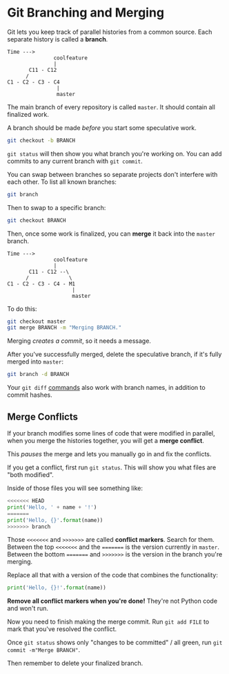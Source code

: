 # Git Branching and Merging
Git lets you keep track of parallel histories from a common source.
Each separate history is called a **branch**.

```
Time --->
               coolfeature
               |
       C11 - C12
      /
C1 - C2 - C3 - C4
                |
                master
```

The main branch of every repository is called `master`.
It should contain all finalized work.

A branch should be made _before_ you start some speculative work.
```bash
git checkout -b BRANCH
```
`git status` will then show you what branch you're working on.
You can add commits to any current branch with `git commit`.

You can swap between branches so separate projects don't interfere with each other.
To list all known branches:
```bash
git branch
```
Then to swap to a specific branch:
```bash
git checkout BRANCH
```

Then, once some work is finalized, you can **merge** it back into the `master` branch.
```
Time --->
               coolfeature
               |
       C11 - C12 --\
      /             \
C1 - C2 - C3 - C4 - M1
                     |
                     master
```

To do this:
```bash
git checkout master
git merge BRANCH -m "Merging BRANCH."
```
Merging _creates a commit_, so it needs a message.

After you've successfully merged, delete the speculative branch, if it's fully merged into `master`:
```bash
git branch -d BRANCH
```

Your `git diff` [commands](basicgit.md) also work with branch names, in addition to commit hashes.

## Merge Conflicts
If your branch modifies some lines of code that were modified in parallel, when you merge the histories together, you will get a **merge conflict**.

This _pauses_ the merge and lets you manually go in and fix the conflicts.

If you get a conflict, first run `git status`.
This will show you what files are "both modified".

Inside of those files you will see something like:
```python
<<<<<<< HEAD
print('Hello, ' + name + '!')
=======
print('Hello, {}'.format(name))
>>>>>>> branch
```

Those `<<<<<<<` and `>>>>>>>` are called **conflict markers**.
Search for them.
Between the top `<<<<<<<` and the `=======` is the version currently in `master`.
Between the bottom `=======` and `>>>>>>>` is the version in the branch you're merging.

Replace all that with a version of the code that combines the functionality:
```python
print('Hello, {}!'.format(name))
```

**Remove all conflict markers when you're done!**
They're not Python code and won't run.

Now you need to finish making the merge commit.
Run `git add FILE` to mark that you've resolved the conflict.

Once `git status` shows only "changes to be committed" / all green, run `git commit -m"Merge BRANCH"`.

Then remember to delete your finalized branch.
